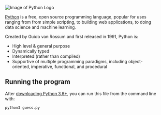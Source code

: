 ![Image of Python Logo](https://www.python.org/static/community_logos/python-logo-master-v3-TM.png)

[Python](https://www.python.org/) is a free, open source programming language, popular for uses ranging from
from simple scripting, to building web applications, to doing data science and machine learning.

Created by Guido van Rossum and first released in 1991, Python is:
- High level & general purpose
- Dynamically typed
- Interpreted (rather than compiled)
- Supportive of multiple programming paradigms, including object-oriented,
imperative, functional, and procedural

## Running the program

After [downloading Python 3.6+](https://www.python.org/downloads/release/python),
you can run this file from the command line with:

`python3 guess.py`

